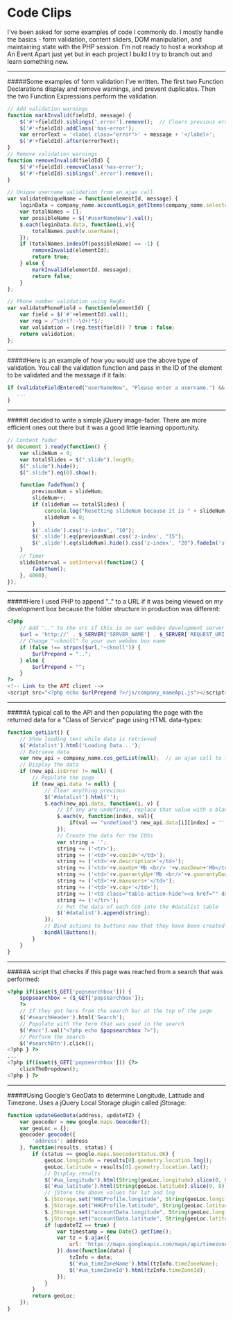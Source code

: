 # Code Clips
I've been asked for some examples of code I commonly do.  I mostly handle the basics - form validation, content sliders, DOM manipulation, and maintaining state with the PHP session.  I'm not ready to host a workshop at An Event Apart just yet but in each project I build I try to branch out and learn something new.

---


#####Some examples of form validation I've written.  The first two Function Declarations display and remove warnings, and prevent duplicates.  Then the two Function Expressions perform the validation.
```javascript
// Add validation warnings
function markInvalid(fieldId, message) {
    $('#'+fieldId).siblings('.error').remove();  // Clears previous errors
    $('#'+fieldId).addClass('has-error');
    var errorText = '<label class="error">' + message + '</label>';
    $('#'+fieldId).after(errorText);
}
// Remove validation warnings
function removeInvalid(fieldId) {
    $('#'+fieldId).removeClass('has-error');
    $('#'+fieldId).siblings('.error').remove();
}

// Unique username validation from an ajax call
var validateUniqueName = function(elementId, message) {
	loginData = company_name.accountLogin_getItems(company_name.selectedAccount, null);  // ajax
	var totalNames = [];
	var possibleName = $('#userNameNew').val();
	$.each(loginData.data, function(i,v){
		totalNames.push(v.userName);
	});
	if (totalNames.indexOf(possibleName) == -1) {
		removeInvalid(elementId);
		return true;
	} else {
		markInvalid(elementId, message);
		return false;
	}
};

// Phone number validation using RegEx
var validatePhoneField = function(elementId) {
    var field = $('#'+elementId).val();
    var reg = /^\d+(?:-\d+)*$/;
    var validation = (reg.test(field)) ? true : false;
    return validation;
};
```


---

#####Here is an example of how you would use the above type of validation.  You call the validation function and pass in the ID of the element to be validated and the message if it fails:
```javascript
if (validateFieldEntered("userNameNew", "Please enter a username.") && validateUniqueName("userNameNew", "Name already taken.") && validateFieldEntered("pswdNew", "Please enter a password.") && validateSamePassword("pswdNew", "pswdNewAgain", "Passwords do not match.")) {
   ...
}
```

---


#####I decided to write a simple jQuery image-fader.  There are more efficient ones out there but it was a good little learning opportunity.

```javascript
// Content fader
$( document ).ready(function() {
    var slideNum = 0;
    var totalSlides = $(".slide").length;
    $(".slide").hide();
    $(".slide").eq(0).show();

    function fadeThem() {
        previousNum = slideNum;
        slideNum++;
        if (slideNum == totalSlides) {
            console.log("Resetting slideNum because it is " + slideNum + " and totalSlides is " + totalSlides);
            slideNum = 0;
        }
        $('.slide').css('z-index', "10");
        $('.slide').eq(previousNum).css('z-index', "15");
        $('.slide').eq(slideNum).hide().css('z-index', "20").fadeIn('slow');
    }
    // Timer
    slideInterval = setInterval(function() {
        fadeThem();
    }, 4000);
});
```


---


#####Here I used PHP to append ".." to a URL if it was being viewed on my development box because the folder structure in production was different:
```php
<?php
    // Add ".." to the src if this is on our webdev development server
    $url = 'http://' . $_SERVER['SERVER_NAME'] . $_SERVER['REQUEST_URI'];
    // Change "~cknoll" to your own webdev box name
    if (false !== strpos($url,'~cknoll')) {
        $urlPrepend = "..";
    } else {
        $urlPrepend = "";
    }
?>
<!-- Link to the API client -->
<script src="<?php echo $urlPrepend ?>/js/company_nameApi.js"></script>
```

---


#####A typical call to the API and then populating the page with the returned data for a "Class of Service" page using HTML data-types:
```javascript
function getList() {
    // Show loading text while data is retrieved
    $('#datalist').html('Loading Data...');
    // Retrieve data
    var new_api = company_name.cos_getList(null);  // an ajax call to the API
    // Display the data
    if (new_api.isError != null) {
        // Populate the page
        if (new_api.data != null) {
            // Clear anything previous
            $('#datalist').html('');
            $.each(new_api.data, function(i, v) {
                // If any are undefined, replace that value with a blank space
                $.each(v, function(index, val){
                    if(val == "undefined") new_api.data[i][index] = '';
                });
                // Create the data for the COSs
                var string = '';
                string += ('<tr>');
                string += ('<td>'+v.cosId+'</td>');
                string += ('<td>'+v.description+'</td>');
                string += ('<td>'+v.maxUp+'Mb <br/> '+v.maxDown+'Mb</td>');
                string += ('<td>'+v.guarantyUp+'Mb <br/>'+v.guarantyDown+'Mb</td>');
                string += ('<td>'+v.maxusers+'</td>');
                string += ('<td>'+v.cap+'</td>');
                string += ('<td class="table-action-hide"><a href="" data-target="#add-editbox" data-toggle="modal" class="edit-btn" style="opacity: 0;" data-cosid="'+v.cosId+'" data-description="'+v.description+'" data-maxup="'+v.maxUp+'" data-maxdown="'+v.maxDown+'" data-guaranteeUp="'+v.guaranteeUp+'" data-guaranteeDown="'+v.guaranteeDown+'" data-acl="'+v.acl+'" data-redirect="'+v.redirect+'" data-cap="'+v.cap+'" data-maxusers="'+v.maxusers+'"><i  class="fa fa-pencil"></i></a><a data-cosid="'+v.cosId+'" data-target="#del-box" data-toggle="modal" class="del-btn delete-row" href="" style="opacity: 0;"><i class="fa fa-trash-o"></i></a></td>');
                string += ('</tr>');
                // Put the data of each CoS into the #datalist table
                $('#datalist').append(string);
            });
            // Bind actions to buttons now that they have been created
            bindAllButtons();
        }
    }
}
```

---



#####A script that checks if this page was reached from a search that was performed:
```php
<?php if(isset($_GET['popsearchbox'])) {
    $popsearchbox = ($_GET['popsearchbox']);
    ?>
    // If they got here from the search bar at the top of the page
    $('#searchHeader').html('Search');
    // Populate with the term that was used in the search
    $('#acc').val("<?php echo $popsearchbox ?>");
    // Perform the search
    $('#searchBtn').click();
<?php } ?>
...
<?php if(isset($_GET['popsearchbox'])) {?>
	clickTheDropdown();
<?php } ?>
```

---



#####Using Google's GeoData to determine Longitude, Latitude and Timezone.  Uses a jQuery Local Storage plugin called jStorage:
```javascript
function updateGeoData(address, updateTZ) {
    var geocoder = new google.maps.Geocoder();
    var geoLoc = {};
    geocoder.geocode({
        'address': address
    }, function(results, status) {
        if (status == google.maps.GeocoderStatus.OK) {
            geoLoc.longitude = results[0].geometry.location.lng();
            geoLoc.latitude = results[0].geometry.location.lat();
            // Display results
            $('#ua_longitude').html(String(geoLoc.longitude).slice(0, 8));
            $('#ua_latitude').html(String(geoLoc.latitude).slice(0, 8));
            // jStore the above values for lat and lng
            $.jStorage.set("HHGProfile.longitude", String(geoLoc.longitude).slice(0, 8));
            $.jStorage.set("HHGProfile.latitude", String(geoLoc.latitude).slice(0, 8));
            $.jStorage.set("accountData.longitude", String(geoLoc.longitude).slice(0, 8));
            $.jStorage.set("accountData.latitude", String(geoLoc.latitude).slice(0, 8));
            if (updateTZ == true) {
                var timestamp = new Date().getTime();
                var tz = $.ajax({
                    url: 'https://maps.googleapis.com/maps/api/timezone/json?location=' + results[0].geometry.location.lat() + ',' + results[0].geometry.location.lng() + '&timestamp=1331161200&sensor=true_or_false'
                }).done(function(data) {
                    tzInfo = data;
                    $('#ua_timeZoneName').html(tzInfo.timeZoneName);
                    $('#ua_timeZoneId').html(tzInfo.timeZoneId);
                });
            }
        }
        return geoLoc;
    });
}
```
